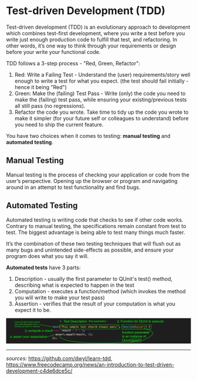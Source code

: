 # Test-driven Development (TDD)
Test-driven development (TDD) is an evolutionary approach to development which combines test-first development, where you write a test before you write just enough production code to fulfill that test, and refactoring. In other words, it’s one way to think through your requirements or design before your write your functional code.

TDD follows a 3-step process - "Red, Green, Refactor":

1. Red: Write a Failing Test - Understand the (user) requirements/story well enough to write a test for what you expect. (the test should fail initially - hence it being "Red")
1. Green: Make the (failing) Test Pass - Write (only) the code you need to make the (failing) test pass, while ensuring your existing/previous tests all still pass (no regressions).
1. Refactor the code you wrote. Take time to tidy up the code you wrote to make it simpler (for your future self or colleagues to understand) before you need to ship the current feature.

You have two choices when it comes to testing: **manual testing** and **automated testing**.

## Manual Testing
Manual testing is the process of checking your application or code from the user’s perspective. Opening up the browser or program and navigating around in an attempt to test functionality and find bugs.

## Automated Testing
Automated testing is writing code that checks to see if other code works. Contrary to manual testing, the specifications remain constant from test to test. The biggest advantage is being able to test many things much faster.

It’s the combination of these two testing techniques that will flush out as many bugs and unintended side-effects as possible, and ensure your program does what you say it will.

**Automated tests** have 3 parts:

1. Description - usually the first parameter to QUnit's test() method, describing what is expected to happen in the test
1. Computation - executes a function/method (which invokes the method you will write to make your test pass)
1. Assertion - verifies that the result of your computation is what you expect it to be.

![test screenshot](img/screenshot-test.png)


---
_sources:_ https://github.com/dwyl/learn-tdd, https://www.freecodecamp.org/news/an-introduction-to-test-driven-development-c4de6dce5c/